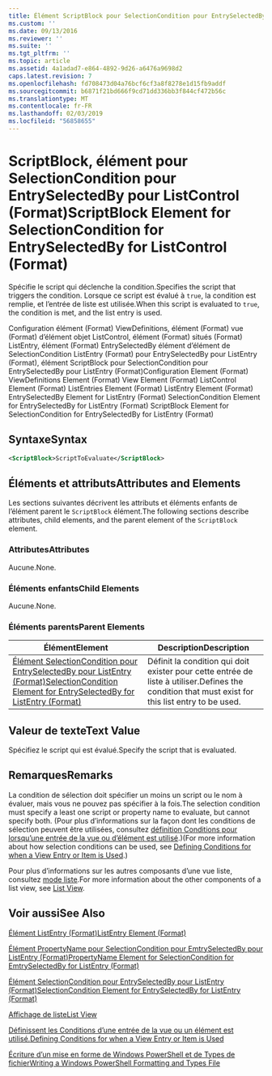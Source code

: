 ```yaml
---
title: Élément ScriptBlock pour SelectionCondition pour EntrySelectedBy pour ListControl (Format) | Microsoft Docs
ms.custom: ''
ms.date: 09/13/2016
ms.reviewer: ''
ms.suite: ''
ms.tgt_pltfrm: ''
ms.topic: article
ms.assetid: 4a1adad7-e864-4892-9d26-a6476a9698d2
caps.latest.revision: 7
ms.openlocfilehash: fd708473d04a76bcf6cf3a8f8278e1d15fb9addf
ms.sourcegitcommit: b6871f21bd666f9cd71dd336bb3f844cf472b56c
ms.translationtype: MT
ms.contentlocale: fr-FR
ms.lasthandoff: 02/03/2019
ms.locfileid: "56858655"
---
```

# <a name="scriptblock-element-for-selectioncondition-for-entryselectedby-for-listcontrol-format"></a><span data-ttu-id="2817d-102">ScriptBlock, élément pour SelectionCondition pour EntrySelectedBy pour ListControl (Format)</span><span class="sxs-lookup"><span data-stu-id="2817d-102">ScriptBlock Element for SelectionCondition for EntrySelectedBy for ListControl (Format)</span></span>

<span data-ttu-id="2817d-103">Spécifie le script qui déclenche la condition.</span><span class="sxs-lookup"><span data-stu-id="2817d-103">Specifies the script that triggers the condition.</span></span> <span data-ttu-id="2817d-104">Lorsque ce script est évalué à `true`, la condition est remplie, et l’entrée de liste est utilisée.</span><span class="sxs-lookup"><span data-stu-id="2817d-104">When this script is evaluated to `true`, the condition is met, and the list entry is used.</span></span>

<span data-ttu-id="2817d-105">Configuration élément (Format) ViewDefinitions, élément (Format) vue (Format) d’élément objet ListControl, élément (Format) situés (Format) ListEntry, élément (Format) EntrySelectedBy élément d’élément de SelectionCondition ListEntry (Format) pour EntrySelectedBy pour ListEntry (Format), élément ScriptBlock pour SelectionCondition pour EntrySelectedBy pour ListEntry (Format)</span><span class="sxs-lookup"><span data-stu-id="2817d-105">Configuration Element (Format) ViewDefinitions Element (Format) View Element (Format) ListControl Element (Format) ListEntries Element (Format) ListEntry Element (Format) EntrySelectedBy Element for ListEntry (Format) SelectionCondition Element for EntrySelectedBy for ListEntry (Format) ScriptBlock Element for SelectionCondition for EntrySelectedBy for ListEntry (Format)</span></span>

## <a name="syntax"></a><span data-ttu-id="2817d-106">Syntaxe</span><span class="sxs-lookup"><span data-stu-id="2817d-106">Syntax</span></span>

```xml
<ScriptBlock>ScriptToEvaluate</ScriptBlock>
```

## <a name="attributes-and-elements"></a><span data-ttu-id="2817d-107">Éléments et attributs</span><span class="sxs-lookup"><span data-stu-id="2817d-107">Attributes and Elements</span></span>

<span data-ttu-id="2817d-108">Les sections suivantes décrivent les attributs et éléments enfants de l’élément parent le `ScriptBlock` élément.</span><span class="sxs-lookup"><span data-stu-id="2817d-108">The following sections describe attributes, child elements, and the parent element of the `ScriptBlock` element.</span></span>

### <a name="attributes"></a><span data-ttu-id="2817d-109">Attributes</span><span class="sxs-lookup"><span data-stu-id="2817d-109">Attributes</span></span>

<span data-ttu-id="2817d-110">Aucune.</span><span class="sxs-lookup"><span data-stu-id="2817d-110">None.</span></span>

### <a name="child-elements"></a><span data-ttu-id="2817d-111">Éléments enfants</span><span class="sxs-lookup"><span data-stu-id="2817d-111">Child Elements</span></span>

<span data-ttu-id="2817d-112">Aucune.</span><span class="sxs-lookup"><span data-stu-id="2817d-112">None.</span></span>

### <a name="parent-elements"></a><span data-ttu-id="2817d-113">Éléments parents</span><span class="sxs-lookup"><span data-stu-id="2817d-113">Parent Elements</span></span>

|<span data-ttu-id="2817d-114">Élément</span><span class="sxs-lookup"><span data-stu-id="2817d-114">Element</span></span>|<span data-ttu-id="2817d-115">Description</span><span class="sxs-lookup"><span data-stu-id="2817d-115">Description</span></span>|
|-------------|-----------------|
|[<span data-ttu-id="2817d-116">Élément SelectionCondition pour EntrySelectedBy pour ListEntry (Format)</span><span class="sxs-lookup"><span data-stu-id="2817d-116">SelectionCondition Element for EntrySelectedBy for ListEntry (Format)</span></span>](./selectioncondition-element-for-entryselectedby-for-listcontrol-format.md)|<span data-ttu-id="2817d-117">Définit la condition qui doit exister pour cette entrée de liste à utiliser.</span><span class="sxs-lookup"><span data-stu-id="2817d-117">Defines the condition that must exist for this list entry to be used.</span></span>|

## <a name="text-value"></a><span data-ttu-id="2817d-118">Valeur de texte</span><span class="sxs-lookup"><span data-stu-id="2817d-118">Text Value</span></span>

<span data-ttu-id="2817d-119">Spécifiez le script qui est évalué.</span><span class="sxs-lookup"><span data-stu-id="2817d-119">Specify the script that is evaluated.</span></span>

## <a name="remarks"></a><span data-ttu-id="2817d-120">Remarques</span><span class="sxs-lookup"><span data-stu-id="2817d-120">Remarks</span></span>

<span data-ttu-id="2817d-121">La condition de sélection doit spécifier un moins un script ou le nom à évaluer, mais vous ne pouvez pas spécifier à la fois.</span><span class="sxs-lookup"><span data-stu-id="2817d-121">The selection condition must specify a least one script or property name to evaluate, but cannot specify both.</span></span> <span data-ttu-id="2817d-122">(Pour plus d’informations sur la façon dont les conditions de sélection peuvent être utilisées, consultez [définition Conditions pour lorsqu’une entrée de la vue ou d’élément est utilisé](./defining-conditions-for-displaying-data.md).)</span><span class="sxs-lookup"><span data-stu-id="2817d-122">(For more information about how selection conditions can be used, see [Defining Conditions for when a View Entry or Item is Used](./defining-conditions-for-displaying-data.md).)</span></span>

<span data-ttu-id="2817d-123">Pour plus d’informations sur les autres composants d’une vue liste, consultez [mode liste](./creating-a-list-view.md).</span><span class="sxs-lookup"><span data-stu-id="2817d-123">For more information about the other components of a list view, see [List View](./creating-a-list-view.md).</span></span>

## <a name="see-also"></a><span data-ttu-id="2817d-124">Voir aussi</span><span class="sxs-lookup"><span data-stu-id="2817d-124">See Also</span></span>

[<span data-ttu-id="2817d-125">Élément ListEntry (Format)</span><span class="sxs-lookup"><span data-stu-id="2817d-125">ListEntry Element (Format)</span></span>](./listentry-element-for-listcontrol-format.md)

[<span data-ttu-id="2817d-126">Élément PropertyName pour SelectionCondition pour EmtrySelectedBy pour ListEntry (Format)</span><span class="sxs-lookup"><span data-stu-id="2817d-126">PropertyName Element for SelectionCondition for EmtrySelectedBy for ListEntry (Format)</span></span>](./propertyname-element-for-selectioncondition-for-entryselectedby-for-listcontrol-format.md)

[<span data-ttu-id="2817d-127">Élément SelectionCondition pour EntrySelectedBy pour ListEntry (Format)</span><span class="sxs-lookup"><span data-stu-id="2817d-127">SelectionCondition Element for EntrySelectedBy for ListEntry (Format)</span></span>](./selectioncondition-element-for-entryselectedby-for-listcontrol-format.md)

[<span data-ttu-id="2817d-128">Affichage de liste</span><span class="sxs-lookup"><span data-stu-id="2817d-128">List View</span></span>](./creating-a-list-view.md)

[<span data-ttu-id="2817d-129">Définissent les Conditions d’une entrée de la vue ou un élément est utilisé.</span><span class="sxs-lookup"><span data-stu-id="2817d-129">Defining Conditions for when a View Entry or Item is Used</span></span>](./defining-conditions-for-displaying-data.md)

[<span data-ttu-id="2817d-130">Écriture d’un mise en forme de Windows PowerShell et de Types de fichier</span><span class="sxs-lookup"><span data-stu-id="2817d-130">Writing a Windows PowerShell Formatting and Types File</span></span>](./writing-a-powershell-formatting-file.md)
